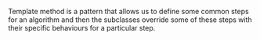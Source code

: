 
Template method is a pattern that allows us to define some common steps for an algorithm and then the subclasses override some of these steps with their specific behaviours for a particular step.